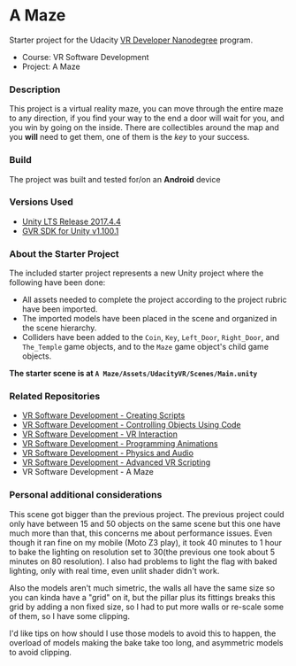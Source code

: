 # A Maze
Starter project for the Udacity [VR Developer Nanodegree](http://udacity.com/vr) program.

- Course: VR Software Development
- Project: A Maze

### Description
This project is a virtual reality maze, you can move through the entire maze to any direction, if you find your way to the end a door will wait for you, and you win by going on the inside. There are collectibles around the map and you **will** need to get them, one of them is the _key_ to your success.

### Build
The project was built and tested for/on an **Android** device


### Versions Used
- [Unity LTS Release 2017.4.4](https://unity3d.com/unity/qa/lts-releases?version=2017.4)
- [GVR SDK for Unity v1.100.1](https://github.com/googlevr/gvr-unity-sdk/releases/tag/v1.100.1)


### About the Starter Project
The included starter project represents a new Unity project where the following have been done:
- All assets needed to complete the project according to the project rubric have been imported.
- The imported models have been placed in the scene and organized in the scene hierarchy.
- Colliders have been added to the `Coin`, `Key`, `Left_Door`, `Right_Door`, and `The_Temple` game objects, and to the `Maze` game object's child game objects.

**The starter scene is at `A Maze/Assets/UdacityVR/Scenes/Main.unity`**

### Related Repositories
- [VR Software Development - Creating Scripts](https://github.com/udacity/VR-Software-Development_Creating-Scripts/releases)
- [VR Software Development - Controlling Objects Using Code](https://github.com/udacity/VR-Software-Development_Controlling-Objects-Using-Code/releases)
- [VR Software Development - VR Interaction](https://github.com/udacity/VR-Software-Development_VR-Interaction/releases)
- [VR Software Development - Programming Animations](https://github.com/udacity/VR-Software-Development_Programming-Animations/releases)
- [VR Software Development - Physics and Audio](https://github.com/udacity/VR-Software-Development_Physics-and-Audio/releases)
- [VR Software Development - Advanced VR Scripting](https://github.com/udacity/VR-Software-Development_Advanced-VR-Scripting/releases)
- VR Software Development - A Maze

### Personal additional considerations
This scene got bigger than the previous project. The previous project could only have between 15 and 50 objects on the same scene but this one have much more than that, this concerns me about performance issues. Even though it ran fine on my mobile (Moto Z3 play), it took 40 minutes to 1 hour to bake the lighting on resolution set to 30(the previous one took about 5 minutes on 80 resolution). I also had problems to light the flag with baked lighting, only with real time, even unlit shader didn't work.

Also the models aren't much simetric, the walls all have the same size so you can kinda have a "grid" on it, but the pillar plus its fittings breaks this grid by adding a non fixed size, so I had to put more walls or re-scale some of them, so I have some clipping.

I'd like tips on how should I use those models to avoid this to happen, the overload of models making the bake take too long, and asymmetric models to avoid clipping.